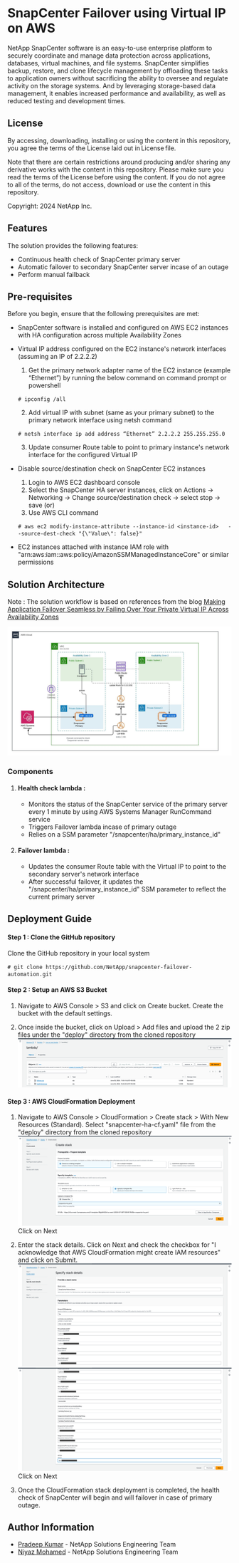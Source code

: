# SnapCenter Failover using Virtual IP on AWS
NetApp SnapCenter software is an easy-to-use enterprise platform to securely coordinate and manage data protection across applications, databases, virtual machines, and file systems. SnapCenter simplifies backup, restore, and clone lifecycle management by offloading these tasks to application owners without sacrificing the ability to oversee and regulate activity on the storage systems. And by leveraging storage-based data management, it enables increased performance and availability, as well as reduced testing and development times.

## License
By accessing, downloading, installing or using the content in this repository, you agree the terms of the License laid out in License file.

Note that there are certain restrictions around producing and/or sharing any derivative works with the content in this repository. Please make sure you read the terms of the License before using the content. If you do not agree to all of the terms, do not access, download or use the content in this repository.

Copyright: 2024 NetApp Inc.

## Features
The solution provides the following features:

* Continuous health check of SnapCenter primary server
* Automatic failover to secondary SnapCenter server incase of an outage
* Perform manual failback

## Pre-requisites
Before you begin, ensure that the following prerequisites are met: 

* SnapCenter software is installed and configured on AWS EC2 instances with HA configuration across multiple Availability Zones
* Virtual IP address configured on the EC2 instance's network interfaces (assuming an IP of 2.2.2.2)
  1.	Get the primary network adapter name of the EC2 instance (example “Ethernet”) by running the below command on command prompt or powershell
    ```
    # ipconfig /all
    ```
  2.	Add virtual IP with subnet (same as your primary subnet) to the primary network interface using netsh command
  ```
  # netsh interface ip add address “Ethernet” 2.2.2.2 255.255.255.0
  ```
  3. Update consumer Route table to point to primary instance's network interface for the configured Virtual IP
* Disable source/destination check on SnapCenter EC2 instances
  1.	Login to AWS EC2 dashboard console
  2.	Select the SnapCenter HA server instances, click on Actions -> Networking -> Change source/destination check -> select stop -> save (or)
  3.	Use AWS CLI command
  ```
  # aws ec2 modify-instance-attribute --instance-id <instance-id>   --source-dest-check "{\"Value\": false}"
  ```

* EC2 instances attached with instance IAM role with "arn:aws:iam::aws:policy/AmazonSSMManagedInstanceCore" or similar permissions

## Solution Architecture
Note : The solution workflow is based on references from the blog [Making Application Failover Seamless by Failing Over Your Private Virtual IP Across Availability Zones](https://aws.amazon.com/de/blogs/apn/making-application-failover-seamless-by-failing-over-your-private-virtual-ip-across-availability-zones/)

![architecture](./assets/architecture.jpeg)

### Components
1. #### Health check lambda :
    - Monitors the status of the SnapCenter service of the primary server every 1 minute by using AWS Systems Manager RunCommand service
    - Triggers Failover lambda incase of primary outage
    - Relies on a SSM parameter "/snapcenter/ha/primary_instance_id"
2. #### Failover lambda :
    - Updates the consumer Route table with the Virtual IP to point to the secondary server's network interface
    - After successful failover, it updates the "/snapcenter/ha/primary_instance_id" SSM parameter to reflect the current primary server


## Deployment Guide
#### Step 1 : Clone the GitHub repository
Clone the GitHub repository in your local system
```
# git clone https://github.com/NetApp/snapcenter-failover-automation.git
```

#### Step 2 : Setup an AWS S3 Bucket
1. Navigate to AWS Console > S3 and click on Create bucket. Create the bucket with the default settings.

2. Once inside the bucket, click on Upload > Add files and upload the 2 zip files under the "deploy" directory from the cloned repository
![s3-screenshot](./assets/s3-ss.png)

#### Step 3 : AWS CloudFormation Deployment
1. Navigate to AWS Console > CloudFormation > Create stack > With New Resources (Standard). Select "snapcenter-ha-cf.yaml" file from the "deploy" directory from the cloned repository
![cloudformation-screenshot](./assets/cf-ss-1.png)
Click on Next

2. Enter the stack details. Click on Next and check the checkbox for "I acknowledge that AWS CloudFormation might create IAM resources" and click on Submit.
![cloudformation-screenshot](./assets/cf-ss-2.png)
![cloudformation-screenshot](./assets/cf-ss-3.png)
Click on Next

3. Once the CloudFormation stack deployment is completed, the health check of SnapCenter will begin and will failover in case of primary outage.



## Author Information

- [Pradeep Kumar](mailto:pradeep.kumar@netapp.com) - NetApp Solutions Engineering Team
- [Niyaz Mohamed](mailto:niyaz.mohamed@netapp.com) - NetApp Solutions Engineering Team